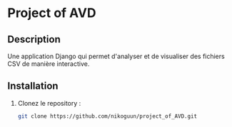 # Project of AVD

## Description
Une application Django qui permet d'analyser et de visualiser des fichiers CSV de manière interactive.

## Installation

1. Clonez le repository :
   ```bash
   git clone https://github.com/nikoguun/project_of_AVD.git
